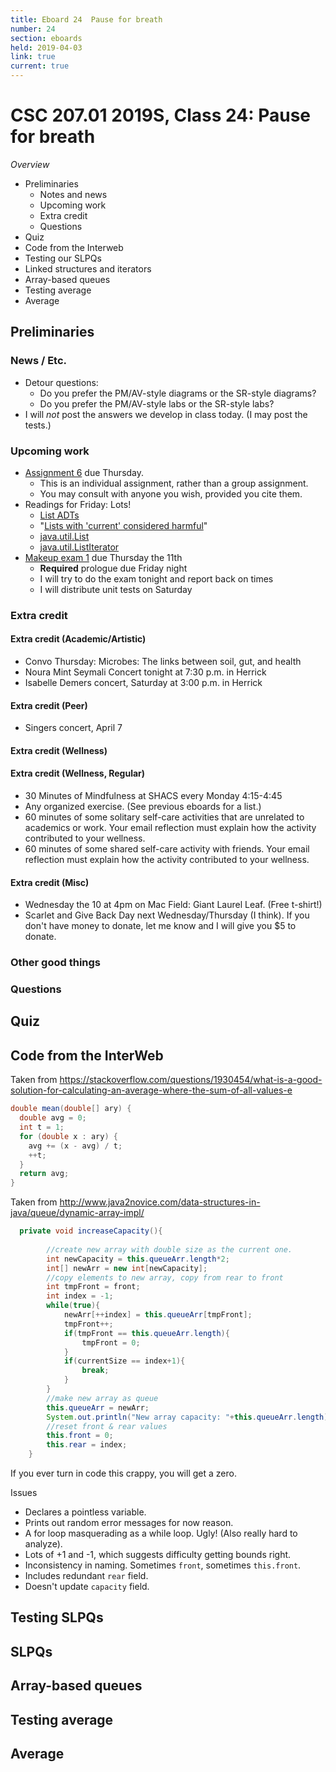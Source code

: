 ```yaml
---
title: Eboard 24  Pause for breath
number: 24
section: eboards
held: 2019-04-03
link: true
current: true
---
```

CSC 207.01 2019S, Class 24:  Pause for breath
=============================================

_Overview_

* Preliminaries
    * Notes and news
    * Upcoming work
    * Extra credit
    * Questions
* Quiz
* Code from the Interweb
* Testing our SLPQs
* Linked structures and iterators
* Array-based queues
* Testing average
* Average

Preliminaries
-------------

### News / Etc.

* Detour questions:
    * Do you prefer the PM/AV-style diagrams or the SR-style diagrams?
    * Do you prefer the PM/AV-style labs or the SR-style labs?
* I will *not* post the answers we develop in class today.  (I may
  post the tests.)

### Upcoming work

* [Assignment 6](../assignments/assignment06) due Thursday.
    * This is an individual assignment, rather than a group assignment.
    * You may consult with anyone you wish, provided you cite them.
* Readings for Friday: Lots!
    * [List ADTs](../readings/list-adts)
    * "[Lists with 'current' considered harmful](http://csis.pace.edu/~bergin/papers/ListsWithCurrent.html)"
    * [java.util.List](https://docs.oracle.com/en/java/javase/11/docs/api/java.base/java/util/List.html)
    * [java.util.ListIterator](https://docs.oracle.com/en/java/javase/11/docs/api/java.base/java/util/ListIterator.html)
* [Makeup exam 1](../exams/makeup01) due Thursday the 11th
    * **Required** prologue due Friday night
    * I will try to do the exam tonight and report back on times
    * I will distribute unit tests on Saturday

### Extra credit

#### Extra credit (Academic/Artistic)

* Convo Thursday: Microbes: The links between soil, gut, and health
* Noura Mint Seymali Concert tonight at 7:30 p.m. in Herrick
* Isabelle Demers concert, Saturday at 3:00 p.m. in Herrick

#### Extra credit (Peer)

* Singers concert, April 7

#### Extra credit (Wellness)

#### Extra credit (Wellness, Regular)

* 30 Minutes of Mindfulness at SHACS every Monday 4:15-4:45
* Any organized exercise.  (See previous eboards for a list.)
* 60 minutes of some solitary self-care activities that are unrelated to 
  academics or work.  Your email reflection must explain how
  the activity contributed to your wellness.
* 60 minutes of some shared self-care activity with friends.  Your email 
  reflection must explain how the activity contributed to your wellness.

#### Extra credit (Misc)

* Wednesday the 10 at 4pm on Mac Field: Giant Laurel Leaf.  (Free t-shirt!)
* Scarlet and Give Back Day next Wednesday/Thursday (I think).  If you
  don't have money to donate, let me know and I will give you $5 to donate.

### Other good things

### Questions

Quiz
----

Code from the InterWeb
----------------------

Taken from <https://stackoverflow.com/questions/1930454/what-is-a-good-solution-for-calculating-an-average-where-the-sum-of-all-values-e>

```java
double mean(double[] ary) {
  double avg = 0;
  int t = 1;
  for (double x : ary) {
    avg += (x - avg) / t;
    ++t;
  }
  return avg;
}
```

Taken from <http://www.java2novice.com/data-structures-in-java/queue/dynamic-array-impl/>


```java
  private void increaseCapacity(){
         
        //create new array with double size as the current one.
        int newCapacity = this.queueArr.length*2;
        int[] newArr = new int[newCapacity];
        //copy elements to new array, copy from rear to front
        int tmpFront = front;
        int index = -1;
        while(true){
            newArr[++index] = this.queueArr[tmpFront];
            tmpFront++;
            if(tmpFront == this.queueArr.length){
                tmpFront = 0;
            }
            if(currentSize == index+1){
                break;
            }
        }
        //make new array as queue
        this.queueArr = newArr;
        System.out.println("New array capacity: "+this.queueArr.length);
        //reset front & rear values
        this.front = 0;
        this.rear = index;
    }
```

If you ever turn in code this crappy, you will get a zero.  

Issues

* Declares a pointless variable.
* Prints out random error messages for now reason.
* A for loop masquerading as a while loop.  Ugly!  (Also really
  hard to analyze).
* Lots of +1 and -1, which suggests difficulty getting bounds right.
* Inconsistency in naming.  Sometimes `front`, sometimes `this.front`.
* Includes redundant `rear` field.
* Doesn't update `capacity` field.

Testing SLPQs
-------------

SLPQs
-----

Array-based queues
------------------

Testing average
---------------

Average
-------
